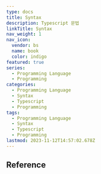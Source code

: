 ```yaml
---
type: docs
title: Syntax
description: Typescript 문법
linkTitle: Syntax
nav_weight: 1
nav_icon:
  vendor: bs
  name: book
  color: indigo
featured: true
series:
  - Programming Language
  - Programming
categories:
  - Programming Language
  - Syntax
  - Typescript
  - Programming
tags:
  - Programming Language
  - Syntax
  - Typescript
  - Programming
lastmod: 2023-11-12T14:57:02.678Z
---
```


## Reference
